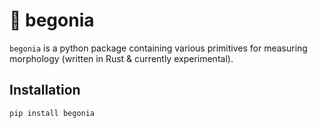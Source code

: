 # :triangular_ruler: begonia

`begonia` is a python package containing various primitives for measuring morphology (written in Rust & currently experimental).

## Installation

```bash
pip install begonia
```
